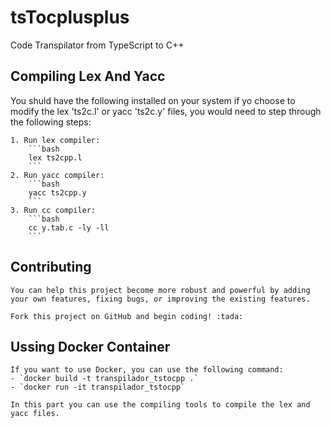 # tsTocplusplus

Code Transpilator from TypeScript to C++

## Compiling Lex And Yacc

You shuld have the following installed on your system
if yo choose to modify the lex 'ts2c.l' or yacc 'ts2c.y' files, you would need to step through the following steps:

    1. Run lex compiler:
        ```bash
        lex ts2cpp.l
        ```
    2. Run yacc compiler:
        ```bash
        yacc ts2cpp.y
        ```
    3. Run cc compiler:
        ```bash
        cc y.tab.c -ly -ll
        ```

## Contributing

    You can help this project become more robust and powerful by adding your own features, fixing bugs, or improving the existing features.

    Fork this project on GitHub and begin coding! :tada:

## Ussing Docker Container

    If you want to use Docker, you can use the following command:
    - `docker build -t transpilador_tstocpp .`
    - `docker run -it transpilador_tstocpp`

    In this part you can use the compiling tools to compile the lex and yacc files.
